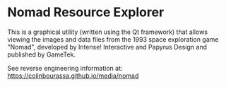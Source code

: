 # Nomad Resource Explorer

This is a graphical utility (written using the Qt framework) that allows viewing the
images and data files from the 1993 space exploration game "Nomad", developed by
Intense! Interactive and Papyrus Design and published by GameTek.

See reverse engineering information at: https://colinbourassa.github.io/media/nomad

